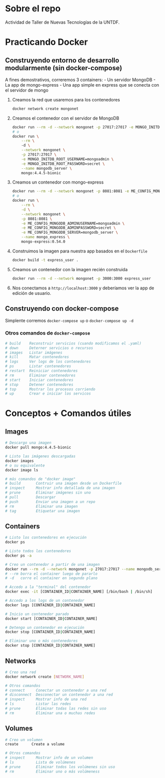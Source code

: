 # Sobre el repo
Actividad de Taller de Nuevas Tecnologías de la UNTDF.

# Practicando Docker

## Construyendo entorno de desarrollo modularmente (sin docker-compose)
A fines demostrativos, correremos 3 containers:
    - Un servidor MongoDB
    - La app de mongo-express
    - Una app simple en express que se conecta con el servidor de mongo

1. Creamos la red que usaremos para los contenedores
    ```bash
    docker network create mongonet
    ```
2. Creamos el contenedor con el servidor de MongoDB
    ```bash
    docker run --rm -d --network mongonet -p 27017:27017 -e MONGO_INITDB_ROOT_USERNAME=mongoadmin -e MONGO_INITDB_ROOT_PASSWORD=secret --name mongodb_server mongo:4.4.5-bionic
    # o
    docker run \
        --rm \ 
        -d \
        --network mongonet \
        -p 27017:27017 \
        -e MONGO_INITDB_ROOT_USERNAME=mongoadmin \
        -e MONGO_INITDB_ROOT_PASSWORD=secret \
        --name mongodb_server \
        mongo:4.4.5-bionic
    ```
3. Creamos un contenedor con mongo-express
    ```bash
    docker run --rm -d --network mongonet -p 8081:8081 -e ME_CONFIG_MONGODB_ADMINUSERNAME=mongoadmin -e ME_CONFIG_MONGODB_ADMINPASSWORD=secret -e ME_CONFIG_MONGODB_SERVER=mongodb_server --name mongo_express mongo-express:0.54.0
    # o
    docker run \
        --rm \
        -d \
        --network mongonet \
        -p 8081:8081 \
        -e ME_CONFIG_MONGODB_ADMINUSERNAME=mongoadmin \
        -e ME_CONFIG_MONGODB_ADMINPASSWORD=secret \
        -e ME_CONFIG_MONGODB_SERVER=mongodb_server \
        --name mongo_express \
        mongo-express:0.54.0
    ```
4. Construimos la imagen para nuestra app basados en el `Dockerfile`
    ```bash
    docker build -t express_user .
    ```
5. Creamos un contenedor con la imagen recién construida
    ```bash
    docker run --rm -d --network mongonet -p 3000:3000 express_user
    ```
6. Nos conectamos a `http://localhost:3000` y deberíamos ver la app de edición de usuario.

## Construyendo con docker-compose
Simplente corremos `docker-compose up` o `docker-compose up -d`
### Otros comandos de `docker-compose`
```bash
# build    Reconstruir servicios (cuando modificamos el .yaml)
# down     Deterner servicios o recursos
# images   Listar imágenes
# kill     Matar contenedores
# logs     Ver logs de los contenedores
# ps       Listar contenedores
# restart  Reiniciar contenedores
# rm       Eliminar contenedores
# start    Iniciar contenedores
# stop     Detener contenedores
# top      Mostrar los procesos corriendo
# up       Crear e iniciar los servicos
```

# Conceptos + Comandos útiles

## Images
```bash
# Descargo una imagen
docker pull mongo:4.4.5-bionic

# Listo las imágenes descargadas
docker images
# o su equivalente
docker image ls

# más comandos de "docker image"
# build       Contruir una imagen desde un Dockerfile
# inspect     Mostrar info detallada de una imagen
# prune       Eliminar imágenes sin uno
# pull        Descargar
# push        Enviar una imagen a un repo
# rm          Eliminar una imagen
# tag         Etiquetar una imagen
```

## Containers
```bash
# Listo los contenedores en ejecución
docker ps

# Listo todos los contenedores
docker ps -a

# Creo un contenedor a partir de una imagen
docker run --rm -d --network mongonet -p 27017:27017 --name mongodb_server mongo:4.4.5-bionic
# --rm borra el container luego de pararlo
# -d   corre el container en segundo plano

# Accedo a la "terminal" del contenedor
docker exec -it [CONTAINER_ID|CONTAINER_NAME] [/bin/bash | /bin/sh]

# Accedo a los logs de un contenedor
docker logs [CONTAINER_ID|CONTAINER_NAME]

# Inicio un contenedor parado
docker start [CONTAINER_ID|CONTAINER_NAME]

# Detengo un contenedor en ejecución
docker stop [CONTAINER_ID|CONTAINER_NAME]

# Eliminar uno o más contenedores
docker stop [CONTAINER_ID|CONTAINER_NAME]
```

## Networks
```bash
# Creo una red
docker network create [NETWORK_NAME]

# Otros comandos
# connect     Conectar un contenedor a una red
# disconnect  Desconectar un contenedor a una red
# inspect     Mostrar info de una red
# ls          Listar las redes
# prune       Eliminar todas las redes sin uso
# rm          Eliminar una o muchas redes
```

## Volumes
```bash
# Creo un volumen
create      Create a volume

# Otros comandos
# inspect     Mostrar info de un volumen
# ls          Lista de volúmenes
# prune       Eliminar todos los volúmenes sin uso
# rm          Eliminar uno o más volúmeness
```
